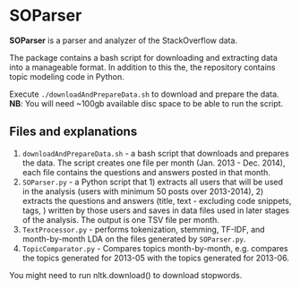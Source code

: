 # SOParser


**SOParser** is a parser and analyzer of the StackOverflow data.

The package contains a bash script for downloading and extracting data into a manageable format. 
In addition to this the, the repository contains topic modeling code in Python.

Execute ```./downloadAndPrepareData.sh``` to download and prepare the data. **NB**: You will need ~100gb available disc 
space to be able to run the script.  


## Files and explanations
1. ```downloadAndPrepareData.sh``` - a bash script that downloads and prepares the data. The script creates one file per 
month (Jan. 2013 - Dec. 2014), each file contains the questions and answers posted in that month.
1. ```SOParser.py``` - a Python script that 1) extracts all users that will be used in the analysis (users with minimum 
50 posts over 2013-2014), 2) extracts the questions and answers (title, text - excluding code snippets, tags, ) written 
by those users and saves in data files used in later stages of the analysis. The output is one TSV file per month.
1. ```TextProcessor.py``` - performs tokenization, stemming, TF-IDF, and month-by-month LDA on the files generated by 
```SOParser.py```.
1. ```TopicComparator.py``` - Compares topics month-by-month, e.g. compares the topics generated for 2013-05 with the 
topics generated for 2013-06.


You might need to run nltk.download() to download stopwords.